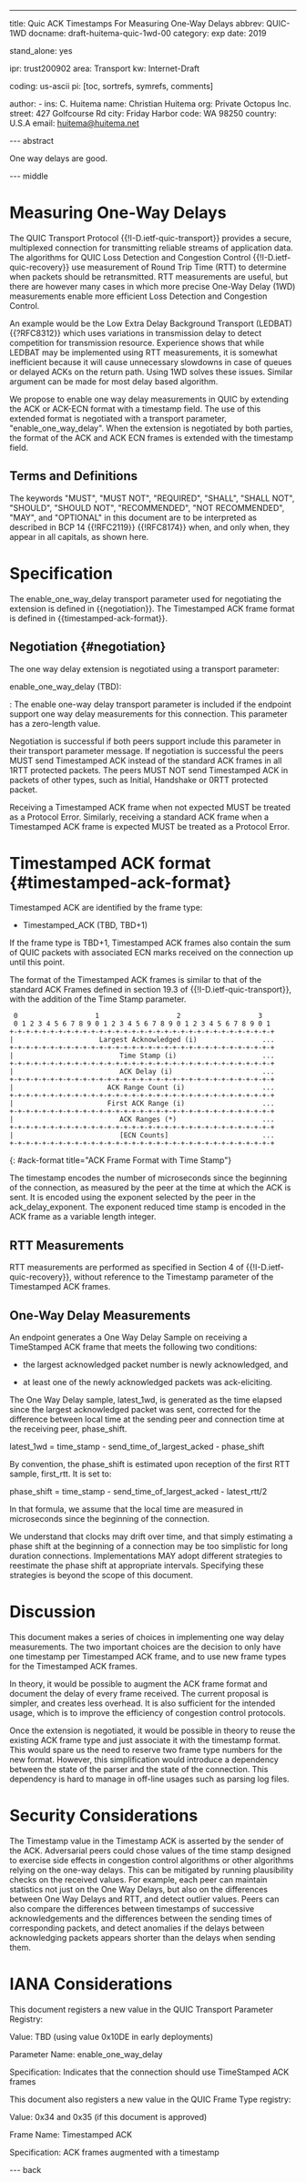 ---
title: Quic ACK Timestamps For Measuring One-Way Delays
abbrev: QUIC-1WD
docname: draft-huitema-quic-1wd-00
category: exp
date: 2019

stand_alone: yes

ipr: trust200902
area: Transport
kw: Internet-Draft

coding: us-ascii
pi: [toc,  sortrefs, symrefs, comments]

author:
      -
        ins: C. Huitema
        name: Christian Huitema
        org: Private Octopus Inc.
        street: 427 Golfcourse Rd
        city: Friday Harbor
        code: WA 98250
        country: U.S.A
        email: huitema@huitema.net

--- abstract

One way delays are good.

--- middle

# Measuring One-Way Delays

The QUIC Transport Protocol {{!I-D.ietf-quic-transport}} provides a
secure, multiplexed connection for transmitting reliable streams of
application data. The algorithms for QUIC Loss Detection and Congestion Control
{{!I-D.ietf-quic-recovery}} use measurement of Round Trip Time (RTT) to
determine when packets should be retransmitted. RTT measurements are useful,
but there are however many cases in which more precise One-Way Delay (1WD)
measurements enable more efficient Loss Detection and Congestion Control.

An example would be the Low Extra Delay Background
Transport (LEDBAT) {{?RFC8312}} which uses variations in transmission
delay to detect competition for transmission resource. Experience shows
that while LEDBAT may be implemented using RTT measurements, it is 
somewhat inefficient because it will cause unnecessary slowdowns in
case of queues or delayed ACKs on the return path. Using 1WD solves
these issues. Similar argument can be made for most delay based algorithm.

We propose to enable one way delay measurements in QUIC by extending
the ACK or ACK-ECN format with a timestamp field. The use of this
extended format is negotiated with a transport parameter,
"enable_one_way_delay". When the extension is negotiated by
both parties, the format of the ACK and ACK ECN frames is extended
with the timestamp field.

## Terms and Definitions

The keywords "MUST", "MUST NOT", "REQUIRED", "SHALL", "SHALL NOT", "SHOULD",
"SHOULD NOT", "RECOMMENDED", "NOT RECOMMENDED", "MAY", and "OPTIONAL" in this
document are to be interpreted as described in BCP 14 {{!RFC2119}} {{!RFC8174}}
when, and only when, they appear in all capitals, as shown here.

# Specification

The enable_one_way_delay transport parameter used for negotiating the extension
is defined in {{negotiation}}. The Timestamped ACK frame format is defined
in {{timestamped-ack-format}}.

## Negotiation {#negotiation}

The one way delay extension is negotiated using a transport
parameter:

enable_one_way_delay (TBD):

: The enable one-way delay transport parameter is included if the endpoint
  support one way delay measurements for this connection. 
  This parameter has a zero-length value.

Negotiation is successful if both peers support include this parameter
in their transport parameter message. If negotiation is successful the peers
MUST send Timestamped ACK instead of the standard ACK frames in all
1RTT protected packets. The peers MUST NOT send Timestamped ACK in packets of
other types, such as Initial, Handshake or 0RTT protected packet.

Receiving a Timestamped ACK frame when not expected MUST be treated as a Protocol
Error. Similarly, receiving a standard ACK frame when a Timestamped ACK frame
is expected MUST be treated as a Protocol Error.

# Timestamped ACK format {#timestamped-ack-format}

Timestamped ACK are identified by the frame
type:

* Timestamped_ACK (TBD, TBD+1)

If the frame type is TBD+1, Timestamped ACK frames also contain the sum of
QUIC packets with associated ECN marks received on the connection up until
this point. 

The format of the Timestamped ACK frames is similar to that of the
standard ACK Frames defined in section 19.3 of
{{!I-D.ietf-quic-transport}}, with the addition of the Time Stamp
parameter.

~~~
 0                   1                   2                   3
 0 1 2 3 4 5 6 7 8 9 0 1 2 3 4 5 6 7 8 9 0 1 2 3 4 5 6 7 8 9 0 1
+-+-+-+-+-+-+-+-+-+-+-+-+-+-+-+-+-+-+-+-+-+-+-+-+-+-+-+-+-+-+-+-+
|                     Largest Acknowledged (i)                ...
+-+-+-+-+-+-+-+-+-+-+-+-+-+-+-+-+-+-+-+-+-+-+-+-+-+-+-+-+-+-+-+-+
|                          Time Stamp (i)                     ...
+-+-+-+-+-+-+-+-+-+-+-+-+-+-+-+-+-+-+-+-+-+-+-+-+-+-+-+-+-+-+-+-+
|                          ACK Delay (i)                      ...
+-+-+-+-+-+-+-+-+-+-+-+-+-+-+-+-+-+-+-+-+-+-+-+-+-+-+-+-+-+-+-+-+
|                       ACK Range Count (i)                   ...
+-+-+-+-+-+-+-+-+-+-+-+-+-+-+-+-+-+-+-+-+-+-+-+-+-+-+-+-+-+-+-+-+
|                       First ACK Range (i)                   ...
+-+-+-+-+-+-+-+-+-+-+-+-+-+-+-+-+-+-+-+-+-+-+-+-+-+-+-+-+-+-+-+-+
|                          ACK Ranges (*)                     ...
+-+-+-+-+-+-+-+-+-+-+-+-+-+-+-+-+-+-+-+-+-+-+-+-+-+-+-+-+-+-+-+-+
|                          [ECN Counts]                       ...
+-+-+-+-+-+-+-+-+-+-+-+-+-+-+-+-+-+-+-+-+-+-+-+-+-+-+-+-+-+-+-+-+
~~~
{: #ack-format title="ACK Frame Format with Time Stamp"} 

The timestamp encodes the number of microseconds since the beginning
of the connection, as measured by the peer at the time at which the ACK
is sent. It is encoded using the exponent selected by the peer
in the ack_delay_exponent. The exponent reduced time stamp is encoded in
the ACK frame as a variable length integer.

## RTT Measurements

RTT measurements are performed as specified in Section 4 of
{{!I-D.ietf-quic-recovery}}, without reference to the Timestamp
parameter of the Timestamped ACK frames.

## One-Way Delay Measurements

An endpoint generates a One Way Delay Sample on receiving a
TimeStamped ACK frame that
meets the following two conditions:

* the largest acknowledged packet number is newly acknowledged, and

* at least one of the newly acknowledged packets was ack-eliciting.

The One Way Delay sample, latest_1wd, is generated as the time elapsed since
the largest acknowledged packet was sent, corrected for the difference
between local time at the sending peer and connection time at the
receiving peer, phase_shift.

   latest_1wd = time_stamp - send_time_of_largest_acked - phase_shift

By convention, the phase_shift is estimated upon reception of the first
RTT sample, first_rtt. It is set to:

   phase_shift = time_stamp - send_time_of_largest_acked - latest_rtt/2

In that formula, we assume that the local time are measured in
microseconds since the beginning of the connection.

We understand that clocks may drift over time, and that simply
estimating a phase shift at the beginning of a connection may be
too simplistic for long duration connections. Implementations
MAY adopt different strategies to reestimate the phase shift
at appropriate intervals. Specifying these strategies is beyond
the scope of this document.

# Discussion

This document makes a series of choices in implementing one way delay
measurements. The two important choices are the decision to
only have one timestamp per Timestamped ACK frame, and to use new
frame types for the Timestamped ACK frames.

In theory, it would be possible to augment the ACK frame format
and document the delay of every frame received. The current
proposal is simpler, and creates less overhead. It is also sufficient
for the intended usage, which is to improve the efficiency of
congestion control protocols.

Once the extension is negotiated, it would be possible in theory
to reuse the existing ACK frame type and just associate it with
the timestamp format. This would spare us the need to reserve
two frame type numbers for the new format. However, this
simplification would introduce a dependency between the state
of the parser and the state of the connection. This dependency is
hard to manage in off-line usages such as parsing log files.

# Security Considerations

The Timestamp value in the Timestamp ACK is asserted by the sender
of the ACK. Adversarial peers could chose values of the time stamp
designed to exercise side effects in congestion control algorithms
or other algorithms relying on the one-way delays. This can be
mitigated by running plausibility checks on the received values.
For example, each peer can maintain statistics not just on the
One Way Delays, but also on the differences between One Way Delays
and RTT, and detect outlier values. Peers can also compare the 
differences between timestamps of successive acknowledgements and
the differences between the sending times of corresponding packets,
and detect anomalies if the delays between acknowledging packets appears
shorter than the delays when sending them.

# IANA Considerations

This document registers a new value in the QUIC Transport Parameter
Registry:

   Value:  TBD (using value 0x10DE in early deployments)

   Parameter Name:  enable_one_way_delay

   Specification:  Indicates that the connection should use TimeStamped ACK frames 

This document also registers a new value in the QUIC Frame Type registry:

   Value:  0x34 and 0x35 (if this document is approved)

   Frame Name:  Timestamped ACK

   Specification:  ACK frames augmented with a timestamp






   




--- back










